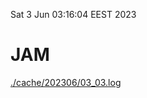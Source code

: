 Sat  3 Jun 03:16:04 EEST 2023
# JAM
<a href='./cache/202306/03_03.log'>./cache/202306/03_03.log</a>
